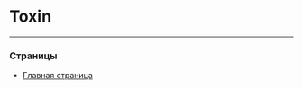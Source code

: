 # Toxin
__________________________________________________________
### Страницы
- [Главная страница](https://kerxloc.github.io/toxin-project/landing_page.html)
